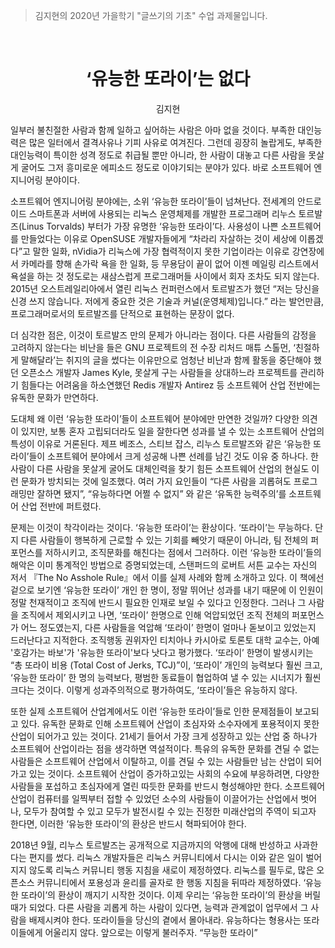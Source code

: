 > 김지현의 2020년 가을학기 "글쓰기의 기초" 수업 과제물입니다.

&nbsp;

<h1 align=center>‘유능한 또라이’는 없다</h1>
<p align=center>김지현</p>

일부러 불친절한 사람과 함께 일하고 싶어하는 사람은 아마 없을 것이다. 부족한
대인능력은 많은 일터에서 결격사유나 기피 사유로 여겨진다. 그런데 굉장히
놀랍게도, 부족한 대인능력이 특이한 성격 정도로 취급될 뿐만 아니라, 한 사람이
대놓고 다른 사람을 못살게 굴어도 그저 흥미로운 에피소드 정도로 이야기되는 분야가
있다. 바로 소프트웨어 엔지니어링 분야이다.

소프트웨어 엔지니어링 분야에는, 소위 ‘유능한 또라이’들이 넘쳐난다. 전세계의
안드로이드 스마트폰과 서버에 사용되는 리눅스 운영체제를 개발한 프로그래머 리누스
토르발즈(Linus Torvalds) 부터가 가장 유명한 ‘유능한 또라이’다. 사용성이 나쁜
소프트웨어를 만들었다는 이유로 OpenSUSE 개발자들에게 “차라리 자살하는 것이
세상에 이롭겠다”고 말한 일화, nVidia가 리눅스에 가장 협력적이지 못한 기업이라는
이유로 강연장에서 카메라를 향해 손가락 욕을 한 일화, 등 무용담이 끝이 없어 이젠
메일링 리스트에서 욕설을 하는 것 정도로는 새삼스럽게 프로그래머들 사이에서 회자
조차도 되지 않는다. 2015년 오스트레일리아에서 열린 리눅스 컨퍼런스에서
토르발즈가 했던 “저는 당신을 신경 쓰지 않습니다. 저에게 중요한 것은 기술과
커널(운영체제)입니다.” 라는 발언만큼, 프로그래머로서의 토르발즈를 단적으로
표현하는 문장이 없다.

더 심각한 점은, 이것이 토르발즈 만의 문제가 아니라는 점이다. 다른 사람들의
감정을 고려하지 않는다는 비난을 들은 GNU 프로젝트의 전 수장 리처드 매튜 스톨먼,
‘친절하게 말해달라’는 취지의 글을 썼다는 이유만으로 엄청난 비난과 함께 활동을
중단해야 했던 오픈소스 개발자 James Kyle, 못살게 구는 사람들을 상대하느라
프로젝트를 관리하기 힘들다는 어려움을 하소연했던 Redis 개발자 Antirez 등
소프트웨어 산업 전반에는 유독한 문화가 만연하다.

도대체 왜 이런 ‘유능한 또라이’들이 소프트웨어 분야에만 만연한 것일까? 다양한
의견이 있지만, 보통 혼자 고립되더라도 일을 잘한다면 성과를 낼 수 있는 소프트웨어
산업의 특성이 이유로 거론된다. 제프 베조스, 스티브 잡스, 리누스 토르발즈와 같은
‘유능한 또라이’들이 소프트웨어 분야에서 크게 성공해 나쁜 선례를 남긴 것도 이유
중 하나다. 한 사람이 다른 사람을 못살게 굴어도 대체인력을 찾기 힘든 소프트웨어
산업의 현실도 이런 문화가 방치되는 것에 일조했다. 여러 가지 요인들이 “다른
사람을 괴롭혀도 프로그래밍만 잘하면 됐지”, “유능하다면 어쩔 수 없지” 와 같은
‘유독한 능력주의’를 소프트웨어 산업 전반에 퍼트렸다.

문제는 이것이 착각이라는 것이다. ‘유능한 또라이’는 환상이다. ‘또라이’는
무능하다. 단지 다른 사람들이 행복하게 근로할 수 있는 기회를 빼앗기 때문이
아니라, 팀 전체의 퍼포먼스를 저하시키고, 조직문화를 해친다는 점에서 그러하다.
이런 ‘유능한 또라이’들의 해악은 이미 통계적인 방법으로 증명되었는데, 스탠퍼드의
로버트 서튼 교수는 자신의 저서 『The No Asshole Rule』에서 이를 실제 사례와 함께
소개하고 있다. 이 책에선 겉으로 보기엔 ‘유능한 또라이’ 개인 한 명이, 정말 뛰어난
성과를 내기 때문에 이 인원이 정말 천재적이고 조직에 반드시 필요한 인재로 보일 수
있다고 인정한다. 그러나 그 사람을 조직에서 제외시키고 나면, ‘또라이’ 한명으로
인해 억압되었던 조직 전체의 퍼포먼스가 어느 정도였는지, 다른 사람들을 억압해
‘또라이’ 한명이 얼마나 돋보이고 있었는지 드러난다고 지적한다. 조직행동 권위자인
티치아나 카시아로 토론토 대학 교수는, 아예 '호감가는 바보'가 '유능한 또라이'보다
낫다고 평가했다. ‘또라이’ 한명이 발생시키는 “총 또라이 비용 (Total Cost of
Jerks, TCJ)”이, ‘또라이’ 개인의 능력보다 훨씬 크고, ‘유능한 또라이’ 한 명의
능력보다, 평범한 동료들이 협업하여 낼 수 있는 시너지가 훨씬 크다는 것이다.
이렇게 성과주의적으로 평가하여도, ‘또라이’들은 유능하지 않다.

또한 실제 소프트웨어 산업계에서도 이런 ‘유능한 또라이’들로 인한 문제점들이
보고되고 있다. 유독한 문화로 인해 소프트웨어 산업이 초심자와 소수자에게
포용적이지 못한 산업이 되어가고 있는 것이다. 21세기 들어서 가장 크게 성장하고
있는 산업 중 하나가 소프트웨어 산업이라는 점을 생각하면 역설적이다. 특유의
유독한 문화를 견딜 수 없는 사람들은 소프트웨어 산업에서 이탈하고, 이를 견딜 수
있는 사람들만 남는 산업이 되어가고 있는 것이다. 소프트웨어 산업이 증가하고있는
사회의 수요에 부응하려면, 다양한 사람들을 포섭하고 초심자에게 열린 따듯한 문화를
반드시 형성해야만 한다. 소프트웨어 산업이 컴퓨터를 일찍부터 접할 수 있었던
소수의 사람들이 이끌어가는 산업에서 벗어나, 모두가 참여할 수 있고 모두가
발전시킬 수 있는 진정한 미래산업의 주역이 되고자 한다면, 이러한 ‘유능한
또라이’의 환상은 반드시 혁파되어야 한다.

2018년 9월, 리누스 토르발즈는 공개적으로 지금까지의 악행에 대해 반성하고
사과한다는 편지를 썼다. 리눅스 개발자들은 리눅스 커뮤니티에서 다시는 이와 같은
일이 벌어지지 않도록 리눅스 커뮤니티 행동 지침을 새로이 제정하였다. 리눅스를
필두로, 많은 오픈소스 커뮤니티에서 포용성과 윤리를 골자로 한 행동 지침을 뒤따라
제정하였다. ‘유능한 또라이’의 환상이 깨지기 시작한 것이다. 이제 우리는 ‘유능한
또라이’의 환상을 버릴 때가 되었다. 다른 사람을 괴롭게 하는 사람이 있다면, 능력과
관계없이 업무에서 그 사람을 배제시켜야 한다. 또라이들을 당신의 곁에서 몰아내라.
유능하다는 형용사는 또라이들에게 어울리지 않다. 앞으로는 이렇게 불러주자.
“무능한 또라이”
